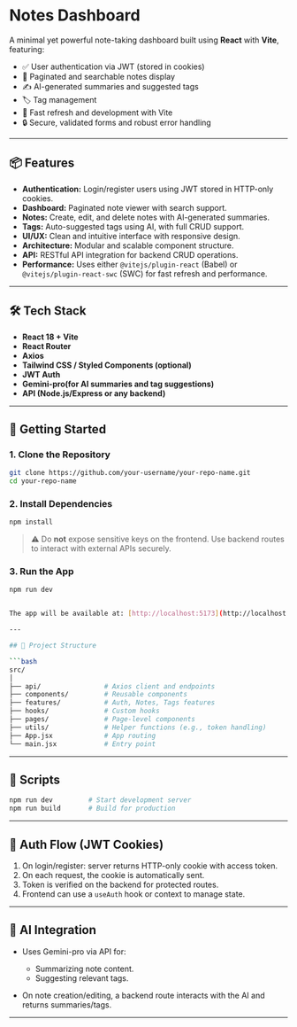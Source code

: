 # Notes Dashboard

A minimal yet powerful note-taking dashboard built using **React** with **Vite**, featuring:

* ✅ User authentication via JWT (stored in cookies)
* 📄 Paginated and searchable notes display
* ✍️ AI-generated summaries and suggested tags
* 🏷️ Tag management
* 🚀 Fast refresh and development with Vite
* 🔒 Secure, validated forms and robust error handling

---

## 📦 Features

* **Authentication:** Login/register users using JWT stored in HTTP-only cookies.
* **Dashboard:** Paginated note viewer with search support.
* **Notes:** Create, edit, and delete notes with AI-generated summaries.
* **Tags:** Auto-suggested tags using AI, with full CRUD support.
* **UI/UX:** Clean and intuitive interface with responsive design.
* **Architecture:** Modular and scalable component structure.
* **API:** RESTful API integration for backend CRUD operations.
* **Performance:** Uses either `@vitejs/plugin-react` (Babel) or `@vitejs/plugin-react-swc` (SWC) for fast refresh and performance.

---

## 🛠️ Tech Stack

* **React 18 + Vite**
* **React Router**
* **Axios**
* **Tailwind CSS / Styled Components (optional)**
* **JWT Auth**
* **Gemini-pro(for AI summaries and tag suggestions)**
* **API (Node.js/Express or any backend)**

---

## 🚀 Getting Started

### 1. Clone the Repository

```bash
git clone https://github.com/your-username/your-repo-name.git
cd your-repo-name
```

### 2. Install Dependencies

```bash
npm install
```

> ⚠️ Do **not** expose sensitive keys on the frontend. Use backend routes to interact with external APIs securely.

### 3. Run the App

```bash
npm run dev


The app will be available at: [http://localhost:5173](http://localhost:5173)

---

## 📁 Project Structure

```bash
src/
│
├── api/                # Axios client and endpoints
├── components/         # Reusable components
├── features/           # Auth, Notes, Tags features
├── hooks/              # Custom hooks
├── pages/              # Page-level components
├── utils/              # Helper functions (e.g., token handling)
├── App.jsx             # App routing
└── main.jsx            # Entry point
```

---

## 📌 Scripts

```bash
npm run dev         # Start development server
npm run build       # Build for production
```

---

## 🔐 Auth Flow (JWT Cookies)

1. On login/register: server returns HTTP-only cookie with access token.
2. On each request, the cookie is automatically sent.
3. Token is verified on the backend for protected routes.
4. Frontend can use a `useAuth` hook or context to manage state.

---

## 🧠 AI Integration

* Uses Gemini-pro via API for:

  * Summarizing note content.
  * Suggesting relevant tags.
* On note creation/editing, a backend route interacts with the AI and returns summaries/tags.

---

